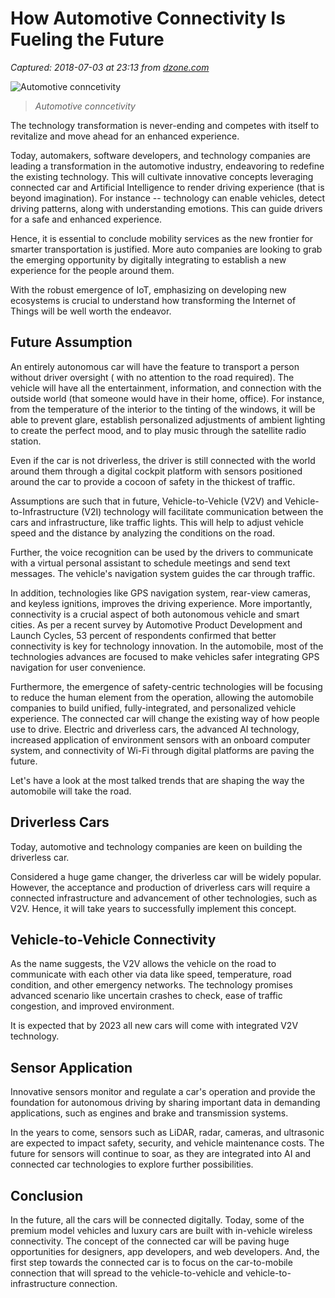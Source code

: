 # How Automotive Connectivity Is Fueling the Future

_Captured: 2018-07-03 at 23:13 from [dzone.com](https://dzone.com/articles/how-automotive-connectivity-iot-is-fueling-the-fut-1)_

![Automotive conncetivity](https://www.rootinfosol.com/sites/default/files/2018-06/thumbnail_12.jpg)

> _Automotive conncetivity_

The technology transformation is never-ending and competes with itself to revitalize and move ahead for an enhanced experience.

Today, automakers, software developers, and technology companies are leading a transformation in the automotive industry, endeavoring to redefine the existing technology. This will cultivate innovative concepts leveraging connected car and Artificial Intelligence to render driving experience (that is beyond imagination). For instance -- technology can enable vehicles, detect driving patterns, along with understanding emotions. This can guide drivers for a safe and enhanced experience.

Hence, it is essential to conclude mobility services as the new frontier for smarter transportation is justified. More auto companies are looking to grab the emerging opportunity by digitally integrating to establish a new experience for the people around them.

With the robust emergence of IoT, emphasizing on developing new ecosystems is crucial to understand how transforming the Internet of Things will be well worth the endeavor.

## Future Assumption

An entirely autonomous car will have the feature to transport a person without driver oversight ( with no attention to the road required). The vehicle will have all the entertainment, information, and connection with the outside world (that someone would have in their home, office). For instance, from the temperature of the interior to the tinting of the windows, it will be able to prevent glare, establish personalized adjustments of ambient lighting to create the perfect mood, and to play music through the satellite radio station.

Even if the car is not driverless, the driver is still connected with the world around them through a digital cockpit platform with sensors positioned around the car to provide a cocoon of safety in the thickest of traffic.

Assumptions are such that in future, Vehicle-to-Vehicle (V2V) and Vehicle-to-Infrastructure (V2I) technology will facilitate communication between the cars and infrastructure, like traffic lights. This will help to adjust vehicle speed and the distance by analyzing the conditions on the road.

Further, the voice recognition can be used by the drivers to communicate with a virtual personal assistant to schedule meetings and send text messages. The vehicle's navigation system guides the car through traffic.

In addition, technologies like GPS navigation system, rear-view cameras, and keyless ignitions, improves the driving experience. More importantly, connectivity is a crucial aspect of both autonomous vehicle and smart cities. As per a recent survey by Automotive Product Development and Launch Cycles, 53 percent of respondents confirmed that better connectivity is key for technology innovation. In the automobile, most of the technologies advances are focused to make vehicles safer integrating GPS navigation for user convenience.

Furthermore, the emergence of safety-centric technologies will be focusing to reduce the human element from the operation, allowing the automobile companies to build unified, fully-integrated, and personalized vehicle experience. The connected car will change the existing way of how people use to drive. Electric and driverless cars, the advanced AI technology, increased application of environment sensors with an onboard computer system, and connectivity of Wi-Fi through digital platforms are paving the future.

Let's have a look at the most talked trends that are shaping the way the automobile will take the road.

## Driverless Cars

Today, automotive and technology companies are keen on building the driverless car.

Considered a huge game changer, the driverless car will be widely popular. However, the acceptance and production of driverless cars will require a connected infrastructure and advancement of other technologies, such as V2V. Hence, it will take years to successfully implement this concept.

## Vehicle-to-Vehicle Connectivity

As the name suggests, the V2V allows the vehicle on the road to communicate with each other via data like speed, temperature, road condition, and other emergency networks. The technology promises advanced scenario like uncertain crashes to check, ease of traffic congestion, and improved environment.

It is expected that by 2023 all new cars will come with integrated V2V technology.

## Sensor Application

Innovative sensors monitor and regulate a car's operation and provide the foundation for autonomous driving by sharing important data in demanding applications, such as engines and brake and transmission systems.

In the years to come, sensors such as LiDAR, radar, cameras, and ultrasonic are expected to impact safety, security, and vehicle maintenance costs. The future for sensors will continue to soar, as they are integrated into AI and connected car technologies to explore further possibilities.

## Conclusion

In the future, all the cars will be connected digitally. Today, some of the premium model vehicles and luxury cars are built with in-vehicle wireless connectivity. The concept of the connected car will be paving huge opportunities for designers, app developers, and web developers. And, the first step towards the connected car is to focus on the car-to-mobile connection that will spread to the vehicle-to-vehicle and vehicle-to-infrastructure connection.
